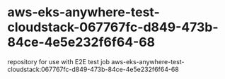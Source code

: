 # aws-eks-anywhere-test-cloudstack-067767fc-d849-473b-84ce-4e5e232f6f64-68
repository for use with E2E test job aws-eks-anywhere-test-cloudstack:067767fc-d849-473b-84ce-4e5e232f6f64-68
